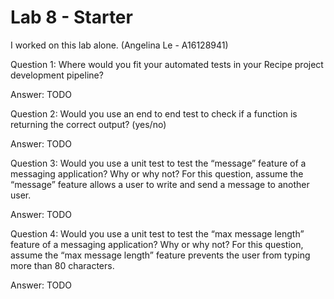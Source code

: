 # Lab 8 - Starter
I worked on this lab alone. (Angelina Le - A16128941)

Question 1: Where would you fit your automated tests in your Recipe project development pipeline?

Answer: TODO

Question 2: Would you use an end to end test to check if a function is returning the correct output? (yes/no)

Answer: TODO

Question 3: Would you use a unit test to test the “message” feature of a messaging application? Why or why not? For this question, assume the “message” feature allows a user to write and send a message to another user.

Answer: TODO

Question 4: Would you use a unit test to test the “max message length” feature of a messaging application? Why or why not? For this question, assume the “max message length” feature prevents the user from typing more than 80 characters.

Answer: TODO
